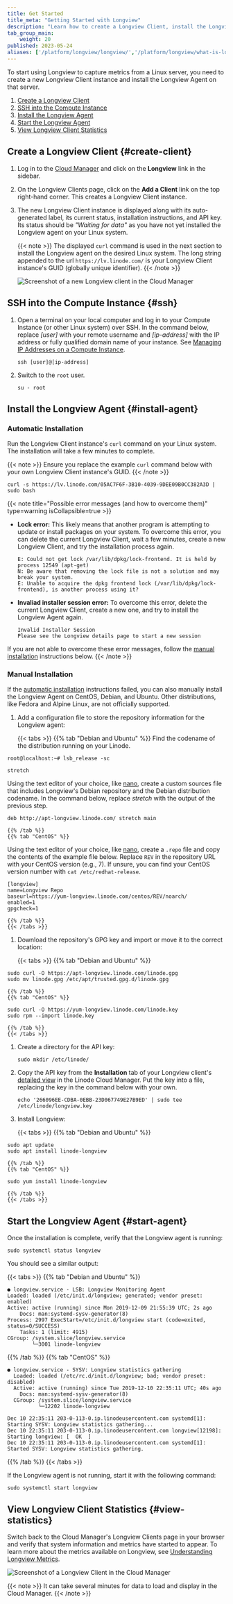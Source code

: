 ```yaml
---
title: Get Started
title_meta: "Getting Started with Longview"
description: "Learn how to create a Longview Client, install the Longview Agent, and start capturing metrics for your Linux system"
tab_group_main:
    weight: 20
published: 2023-05-24
aliases: ['/platform/longview/longview/','/platform/longview/what-is-longview/','/uptime/longview/','/longview/','/guides/what-is-longview/']
---
```


To start using Longview to capture metrics from a Linux server, you need to create a new Longview Client instance and install the Longview Agent on that server.

1. [Create a Longview Client](#create-client)
1. [SSH into the Compute Instance](#ssh)
1. [Install the Longview Agent](#install-agent)
1. [Start the Longview Agent](#start-agent)
1. [View Longview Client Statistics](#view-statistics)

## Create a Longview Client {#create-client}

1. Log in to the [Cloud Manager](https://cloud.linode.com/dashboard) and click on the **Longview** link in the sidebar.

1. On the Longview Clients page, click on the **Add a Client** link on the top right-hand corner. This creates a Longview Client instance.

1. The new Longview Client instance is displayed along with its auto-generated label, its current status, installation instructions, and API key. Its status should be *"Waiting for data"* as you have not yet installed the Longview agent on your Linux system.

    {{< note >}}
    The displayed `curl` command is used in the next section to install the Longview agent on the desired Linux system. The long string appended to the url `https://lv.linode.com/` is your Longview Client instance's GUID (globally unique identifier).
    {{< /note >}}

    ![Screenshot of a new Longview client in the Cloud Manager](longview-waiting.png)

## SSH into the Compute Instance {#ssh}

1. Open a terminal on your local computer and log in to your Compute Instance (or other Linux system) over SSH. In the command below, replace *[user]* with your remote username and *[ip-address]* with the IP address or fully qualified domain name of your instance. See [Managing IP Addresses on a Compute Instance](/docs/products/compute/compute-instances/guides/manage-ip-addresses/#viewing-ip-addresses).

    ```command
    ssh [user]@[ip-address]
    ```

1. Switch to the `root` user.

    ```command
    su - root
    ```

## Install the Longview Agent {#install-agent}

### Automatic Installation

Run the Longview Client instance's `curl` command on your Linux system. The installation will take a few minutes to complete.

{{< note >}}
Ensure you replace the example `curl` command below with your own Longview Client instance's GUID.
{{< /note >}}

```command
curl -s https://lv.linode.com/05AC7F6F-3B10-4039-9DEE09B0CC382A3D | sudo bash
```

{{< note title="Possible error messages (and how to overcome them)" type=warning isCollapsible=true >}}
- **Lock error:** This likely means that another program is attempting to update or install packages on your system. To overcome this error, you can delete the current Longview Client, wait a few minutes, create a new Longview Client, and try the installation process again.

    ```output
    E: Could not get lock /var/lib/dpkg/lock-frontend. It is held by process 12549 (apt-get)
    N: Be aware that removing the lock file is not a solution and may break your system.
    E: Unable to acquire the dpkg frontend lock (/var/lib/dpkg/lock-frontend), is another process using it?
    ```

- **Invaliad installer session error:** To overcome this error, delete the current Longview Client, create a new one, and try to install the Longview Agent again.

    ```output
    Invalid Installer Session
    Please see the Longview details page to start a new session
    ```

If you are not able to overcome these error messages, follow the [manual installation](#manual-installation) instructions below.
{{< /note >}}

### Manual Installation

If the [automatic installation](#automatic-installation) instructions failed, you can also manually install the Longview Agent on CentOS, Debian, and Ubuntu. Other distributions, like Fedora and Alpine Linux, are not officially supported.

1. Add a configuration file to store the repository information for the Longview agent:

    {{< tabs >}}
    {{% tab "Debian and Ubuntu" %}}
Find the codename of the distribution running on your Linode.

```command
root@localhost:~# lsb_release -sc
```

```output
stretch
```

Using the text editor of your choice, like [nano](/docs/guides/use-nano-to-edit-files-in-linux/), create a custom sources file that includes Longview's Debian repository and the Debian distribution codename. In the command below, replace *stretch* with the output of the previous step.

```file {title="/etc/apt/sources.list.d/longview.list" lang="config"}
deb http://apt-longview.linode.com/ stretch main
```
    {{% /tab %}}
    {{% tab "CentOS" %}}
Using the text editor of your choice, like [nano](/docs/guides/use-nano-to-edit-files-in-linux/), create a `.repo` file and copy the contents of the example file below. Replace `REV` in the repository URL with your CentOS version (e.g., 7). If unsure, you can find your CentOS version number with `cat /etc/redhat-release`.

```file {title="/etc/yum.repos.d/longview.repo" lang="config"}
[longview]
name=Longview Repo
baseurl=https://yum-longview.linode.com/centos/REV/noarch/
enabled=1
gpgcheck=1
```
    {{% /tab %}}
    {{< /tabs >}}

1. Download the repository's GPG key and import or move it to the correct location:

    {{< tabs >}}
    {{% tab "Debian and Ubuntu" %}}
```command
sudo curl -O https://apt-longview.linode.com/linode.gpg
sudo mv linode.gpg /etc/apt/trusted.gpg.d/linode.gpg
```
    {{% /tab %}}
    {{% tab "CentOS" %}}
```command
sudo curl -O https://yum-longview.linode.com/linode.key
sudo rpm --import linode.key
```
    {{% /tab %}}
    {{< /tabs >}}

1. Create a directory for the API key:

    ```command
    sudo mkdir /etc/linode/
    ```

1. Copy the API key from the **Installation** tab of your Longview client's [detailed view](#access-your-longview-client-s-detailed-view) in the Linode Cloud Manager. Put the key into a file, replacing the key in the command below with your own.

    ```command
    echo '266096EE-CDBA-0EBB-23D067749E27B9ED' | sudo tee /etc/linode/longview.key
    ```

1. Install Longview:

    {{< tabs >}}
    {{% tab "Debian and Ubuntu" %}}
```command
sudo apt update
sudo apt install linode-longview
```
    {{% /tab %}}
    {{% tab "CentOS" %}}
```command
sudo yum install linode-longview
```
    {{% /tab %}}
    {{< /tabs >}}

## Start the Longview Agent {#start-agent}

Once the installation is complete, verify that the Longview agent is running:

```command
sudo systemctl status longview
```

You should see a similar output:

{{< tabs >}}
{{% tab "Debian and Ubuntu" %}}
```output
● longview.service - LSB: Longview Monitoring Agent
Loaded: loaded (/etc/init.d/longview; generated; vendor preset: enabled)
Active: active (running) since Mon 2019-12-09 21:55:39 UTC; 2s ago
    Docs: man:systemd-sysv-generator(8)
Process: 2997 ExecStart=/etc/init.d/longview start (code=exited, status=0/SUCCESS)
    Tasks: 1 (limit: 4915)
CGroup: /system.slice/longview.service
        └─3001 linode-longview
```
{{% /tab %}}
{{% tab "CentOS" %}}
```output
● longview.service - SYSV: Longview statistics gathering
  Loaded: loaded (/etc/rc.d/init.d/longview; bad; vendor preset: disabled)
  Active: active (running) since Tue 2019-12-10 22:35:11 UTC; 40s ago
    Docs: man:systemd-sysv-generator(8)
  CGroup: /system.slice/longview.service
          └─12202 linode-longview

Dec 10 22:35:11 203-0-113-0.ip.linodeusercontent.com systemd[1]: Starting SYSV: Longview statistics gathering...
Dec 10 22:35:11 203-0-113-0.ip.linodeusercontent.com longview[12198]: Starting longview: [  OK  ]
Dec 10 22:35:11 203-0-113-0.ip.linodeusercontent.com systemd[1]: Started SYSV: Longview statistics gathering.
```
{{% /tab %}}
{{< /tabs >}}

If the Longview agent is not running, start it with the following command:

```command
sudo systemctl start longview
```

## View Longview Client Statistics {#view-statistics}

Switch back to the Cloud Manager's Longview Clients page in your browser and verify that system information and metrics have started to appear. To learn more about the metrics available on Longview, see [Understanding Longview Metrics](/docs/products/tools/longview/guides/metrics/).

![Screenshot of a Longview Client in the Cloud Manager](longview-data.png)

{{< note >}}
It can take several minutes for data to load and display in the Cloud Manager.
{{< /note >}}